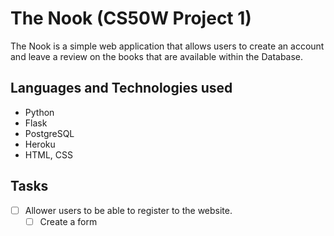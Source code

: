 # The Nook (CS50W Project 1)

The Nook is a simple web application that allows users to create an account and leave a review on the books that are available within the Database.

## Languages and Technologies used
- Python
- Flask
- PostgreSQL
- Heroku
- HTML, CSS

## Tasks
- [ ] Allower users to be able to register to the website.
  - [ ] Create a form
